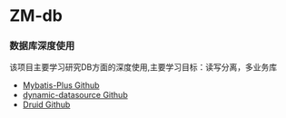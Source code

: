 # ZM-db

### 数据库深度使用
该项目主要学习研究DB方面的深度使用,主要学习目标：读写分离，多业务库

* [Mybatis-Plus Github](https://github.com/baomidou/mybatis-plus)
* [dynamic-datasource Github](https://github.com/baomidou/dynamic-datasource-spring-boot-starter)
* [Druid Github](https://github.com/alibaba/druid)

